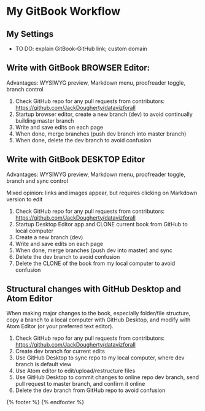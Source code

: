 # My GitBook Workflow

## My Settings
- TO DO: explain GitBook-GitHub link; custom domain

## Write with GitBook BROWSER Editor:

Advantages: WYSIWYG preview, Markdown menu, proofreader toggle, branch control

1. Check GitHub repo for any pull requests from contributors: https://github.com/JackDougherty/datavizforall
2. Startup browser editor, create a new branch (dev) to avoid continually building master branch
3. Write and save edits on each page
4. When done, merge branches (push dev branch into master branch)
5. When done, delete the dev branch to avoid confusion

## Write with GitBook DESKTOP Editor

Advantages: WYSIWYG preview, Markdown menu, proofreader toggle, branch and sync control

Mixed opinion: links and images appear, but requires clicking on Markdown version to edit

1. Check GitHub repo for any pull requests from contributors: https://github.com/JackDougherty/datavizforall
2. Startup Desktop Editor app and CLONE current book from GitHub to local computer
3. Create a new branch (dev)
4. Write and save edits on each page
5. When done, merge branches (push dev into master) and sync
6. Delete the dev branch to avoid confusion
7. Delete the CLONE of the book from my local computer to avoid confusion


## Structural changes with GitHub Desktop and Atom Editor
When making major changes to the book, especially folder/file structure, copy a branch to a local computer with GitHub Desktop, and modify with Atom Editor (or your preferred text editor).
1. Check GitHub repo for any pull requests from contributors: https://github.com/JackDougherty/datavizforall
2. Create dev branch for current edits
3. Use GitHub Desktop to sync repo to my local computer, where dev branch is default view
4. Use Atom editor to edit/upload/restructure files
5. Use GitHub Desktop to commit changes to online repo dev branch, send pull request to master branch, and confirm it online
6. Delete the dev branch from GitHub repo to avoid confusion


{% footer %}
{% endfooter %}
